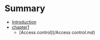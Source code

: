 # Summary

* [Introduction](README.md)
* [chapter1](chapter1.md)
  * [Access control](/Access control.md)





